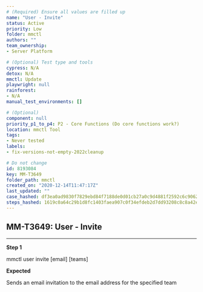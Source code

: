 ```yaml
---
# (Required) Ensure all values are filled up
name: "User - Invite"
status: Active
priority: Low
folder: mmctl
authors: ""
team_ownership: 
- Server Platform

# (Optional) Test type and tools
cypress: N/A
detox: N/A
mmctl: Update
playwright: null
rainforest: 
- N/A
manual_test_environments: []

# (Optional)
component: null
priority_p1_to_p4: P2 - Core Functions (Do core functions work?)
location: mmctl Tool
tags: 
- Never tested
labels: 
- fix-versions-not-empty-2022cleanup

# Do not change
id: 8193084
key: MM-T3649
folder_path: mmctl
created_on: "2020-12-14T11:47:17Z"
last_updated: ""
case_hashed: df3ea0ad9830f7829ebd84f7188de0d01cb27a0c9d4881f2592c6c906291f051e201027586fa00e4677b34862ea61fee
steps_hashed: 1619c0a64c29b1d8fc1403faea907c0f34efdeb2d7dd93208c8c8a42e2de640c3eb8fc0f25f587665f3786ffa1cf2c31
---
```


## MM-T3649: User - Invite

---

**Step 1**

mmctl user invite \[email] \[teams]

**Expected**

Sends an email invitation to the email address for the specified team

